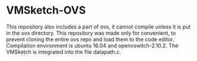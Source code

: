 # VMSketch-OVS

This repository also includes a part of ovs, it cannot compile unless it is put in the ovs directory. This repository was made only for convenient, to prevent cloning the entire ovs repo and load them to the code editor. Compilation environment is ubuntu 16.04 and openvswitch-2.10.2. The VMSketch is integrated into the file datapath.c.

